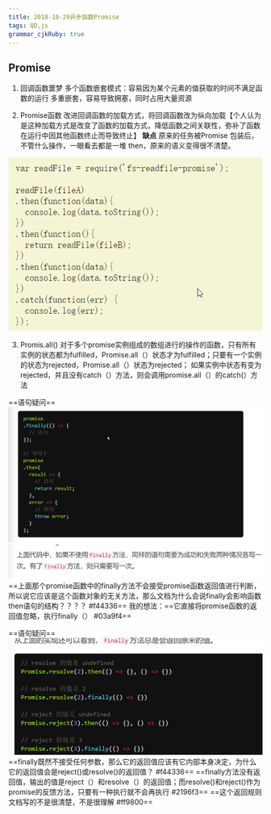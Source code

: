 ```yaml
---
title: 2018-10-29异步函数Promise
tags: QD,js
grammar_cjkRuby: true
---
```

## Promise

 1. 回调函数噩梦
 多个函数嵌套模式：容易因为某个元素的值获取的时间不满足函数的运行
 								多重嵌套，容易导致拥塞，同时占用大量资源
								
 2. Promise函数
改进回调函数的加载方式，将回调函数改为纵向加载【个人认为是这种加载方式是改变了函数的加载方式，降低函数之间关联性，弥补了函数在运行中因其他函数终止而导致终止】
**缺点** 原来的任务被Promise 包装后，不管什么操作，一眼看去都是一堆 then，原来的语义变得很不清楚。

![fs-readfile-promise模块](https://www.github.com/Merlynr/Markdown/raw/noteImg/小书匠/1540787393266.png)

 3. Promis.all()
对于多个promise实例组成的数组进行的操作的函数，只有所有实例的状态都为fulfilled，Promise.all（）状态才为fulfilled；只要有一个实例的状态为rejected，Promise.all（）状态为rejected；
如果实例中状态有变为rejected，并且没有catch（）方法，则会调用promise.all（）的catch(）方法


==语句疑问==
![语句疑问](https://www.github.com/Merlynr/Markdown/raw/noteImg/小书匠/1540973592540.png)
![enter description here](https://www.github.com/Merlynr/Markdown/raw/noteImg/小书匠/1540974121043.png)
==上面那个promise函数中的finally方法不会接受promise函数返回值进行判断，所以说它应该是这个函数对象的无关方法，那么文档为什么会说finally会影响函数then语句的结构？？？？ #f44336==
我的想法：==它直接将promise函数的返回值忽略，执行finally（） #03a9f4==

==语句疑问==
![enter description here](https://www.github.com/Merlynr/Markdown/raw/noteImg/小书匠/1540975362541.png)
==finally既然不接受任何参数，那么它的返回值应该有它内部本身决定，为什么它的返回值会是reject()或resolve()的返回值？ #f44336==
==finally方法没有返回值，输出的值是reject（）和resolve（）的返回值；而resolve()和reject()作为promise的反馈方法，只要有一种执行就不会再执行 #2196f3==
==这个返回规则文档写的不是很清楚，不是很理解 #ff9800==

